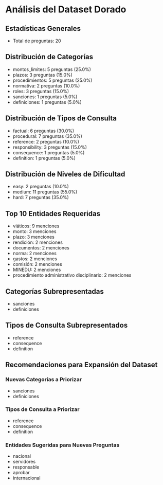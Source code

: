 # Análisis del Dataset Dorado

## Estadísticas Generales

- Total de preguntas: 20

## Distribución de Categorías

- montos_limites: 5 preguntas (25.0%)
- plazos: 3 preguntas (15.0%)
- procedimientos: 5 preguntas (25.0%)
- normativa: 2 preguntas (10.0%)
- roles: 3 preguntas (15.0%)
- sanciones: 1 preguntas (5.0%)
- definiciones: 1 preguntas (5.0%)

## Distribución de Tipos de Consulta

- factual: 6 preguntas (30.0%)
- procedural: 7 preguntas (35.0%)
- reference: 2 preguntas (10.0%)
- responsibility: 3 preguntas (15.0%)
- consequence: 1 preguntas (5.0%)
- definition: 1 preguntas (5.0%)

## Distribución de Niveles de Dificultad

- easy: 2 preguntas (10.0%)
- medium: 11 preguntas (55.0%)
- hard: 7 preguntas (35.0%)

## Top 10 Entidades Requeridas

- viáticos: 9 menciones
- monto: 3 menciones
- plazo: 3 menciones
- rendición: 2 menciones
- documentos: 2 menciones
- norma: 2 menciones
- gastos: 2 menciones
- comisión: 2 menciones
- MINEDU: 2 menciones
- procedimiento administrativo disciplinario: 2 menciones

## Categorías Subrepresentadas

- sanciones
- definiciones

## Tipos de Consulta Subrepresentados

- reference
- consequence
- definition

## Recomendaciones para Expansión del Dataset

### Nuevas Categorías a Priorizar

- sanciones
- definiciones

### Tipos de Consulta a Priorizar

- reference
- consequence
- definition

### Entidades Sugeridas para Nuevas Preguntas

- nacional
- servidores
- responsable
- aprobar
- internacional
